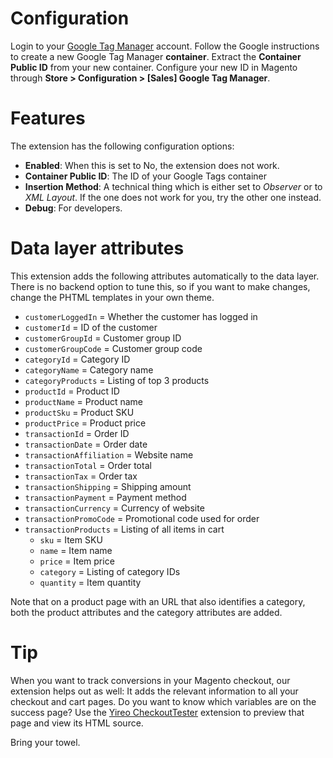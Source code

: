 # Configuration
Login to your [Google Tag Manager](http://www.google.com/tagmanager/) account. Follow the Google instructions to
create a new Google Tag Manager **container**. Extract the **Container Public ID** from your new container. Configure
your new ID in Magento through **Store > Configuration > [Sales] Google Tag Manager**.

# Features
The extension has the following configuration options:

- **Enabled**: When this is set to No, the extension does not work.
- **Container Public ID**: The ID of your Google Tags container
- **Insertion Method**: A technical thing which is either set to *Observer* or to *XML Layout*. If the one does not work for you, try the other one instead.
- **Debug**: For developers.

# Data layer attributes
This extension adds the following attributes automatically to the data layer. There is no backend option to tune this, so if you want to make changes, change the PHTML templates in your own theme.

- `customerLoggedIn` = Whether the customer has logged in
- `customerId` = ID of the customer
- `customerGroupId` = Customer group ID
- `customerGroupCode` = Customer group code
- `categoryId` = Category ID
- `categoryName` = Category name
- `categoryProducts` = Listing of top 3 products
- `productId` = Product ID
- `productName` = Product name
- `productSku` = Product SKU
- `productPrice` = Product price
- `transactionId` = Order ID
- `transactionDate` = Order date
- `transactionAffiliation` = Website name
- `transactionTotal` = Order total
- `transactionTax` = Order tax
- `transactionShipping` = Shipping amount
- `transactionPayment` = Payment method
- `transactionCurrency` = Currency of website
- `transactionPromoCode` = Promotional code used for order
- `transactionProducts` = Listing of all items in cart
    - `sku` = Item SKU
    - `name` = Item name
    - `price` = Item price
    - `category` = Listing of category IDs
    - `quantity` = Item quantity

Note that on a product page with an URL that also identifies a category, both the product attributes and the category attributes are added.

# Tip
When you want to track conversions in your Magento checkout, our extension helps out as well: It adds the relevant information to all your checkout and cart pages. Do you want to know which variables are on the success page? Use the [Yireo CheckoutTester](https://github.com/yireo/Yireo_CheckoutTester2) extension to preview that page and view its HTML source.

Bring your towel.
